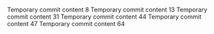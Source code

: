 Temporary commit content 8
Temporary commit content 13
Temporary commit content 31
Temporary commit content 44
Temporary commit content 47
Temporary commit content 64
